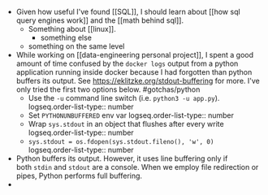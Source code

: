 - Given how useful I've found [[SQL]], I should learn about [[how sql query engines work]] and the [[math behind sql]].
	- Something about [[linux]].
		- something else
	- something on the same level
- While working on [[data-engineering personal project]], I spent a good amount of time confused by the `docker logs` output from a python application running inside docker because I had forgotten than python buffers its output. See https://eklitzke.org/stdout-buffering for more. I've only tried the first two options below. #gotchas/python
	- Use the `-u` command line switch (i.e. `python3 -u app.py`).
	  logseq.order-list-type:: number
	- Set `PYTHONUNBUFFERED` env var
	  logseq.order-list-type:: number
	- Wrap `sys.stdout` in an object that flushes after every write
	  logseq.order-list-type:: number
	- `sys.stdout = os.fdopen(sys.stdout.fileno(), 'w', 0)`
	  logseq.order-list-type:: number
- Python buffers its output. However, it uses line buffering only if both `stdin` and `stdout` are a console. When we employ file redirection or pipes, Python performs full buffering.
-